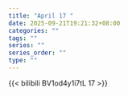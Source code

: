 ```yaml
---
title: "April 17 "
date: 2025-09-21T19:21:32+08:00
categories: ""
tags: ""
series: ""
series_order: ""
type: ""
---
```



{{< bilibili BV1od4y1i7tL 17 >}}

